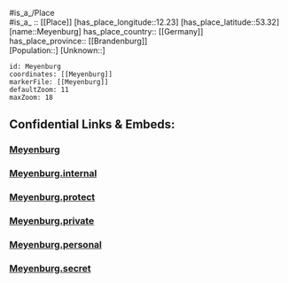 ﻿---
location: [53.32,12.23] 
mapzoom: [7,12] 
mapmarker: city 
type: City
tags:
- geo/City


SpocWebEntityId: 32454
isDeleted: false
confidential: public

---
#is_a_/Place  
#is_a_ :: [[Place]] 
[has_place_longitude::12.23] 
[has_place_latitude::53.32] 
[name::Meyenburg] 
has_place_country:: [[Germany]]  
has_place_province:: [[Brandenburg]]  
[Population::] 
[Unknown::] 


```leaflet
id: Meyenburg
coordinates: [[Meyenburg]] 
markerFile: [[Meyenburg]] 
defaultZoom: 11 
maxZoom: 18
```


## Confidential Links & Embeds: 

### [Meyenburg](/_public/Earth/Continent/Europe/Europe~Central/Germany/Germany~East/Brandenburg/counties~Brandenburg/Prignitz/cities~Prignitz/Meyenburg.md) 

### [Meyenburg.internal](/_internal/Earth/Continent/Europe/Europe~Central/Germany/Germany~East/Brandenburg/counties~Brandenburg/Prignitz/cities~Prignitz/Meyenburg.internal.md) 

### [Meyenburg.protect](/_protect/Earth/Continent/Europe/Europe~Central/Germany/Germany~East/Brandenburg/counties~Brandenburg/Prignitz/cities~Prignitz/Meyenburg.protect.md) 

### [Meyenburg.private](/_private/Earth/Continent/Europe/Europe~Central/Germany/Germany~East/Brandenburg/counties~Brandenburg/Prignitz/cities~Prignitz/Meyenburg.private.md) 

### [Meyenburg.personal](/_personal/Earth/Continent/Europe/Europe~Central/Germany/Germany~East/Brandenburg/counties~Brandenburg/Prignitz/cities~Prignitz/Meyenburg.personal.md) 

### [Meyenburg.secret](/_secret/Earth/Continent/Europe/Europe~Central/Germany/Germany~East/Brandenburg/counties~Brandenburg/Prignitz/cities~Prignitz/Meyenburg.secret.md) 

